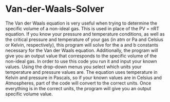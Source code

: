 # Van-der-Waals-Solver
The Van der Waals equation is very useful when trying to determine the specific volume of a non-ideal gas.
This is used in place of the PV = nRT equation.
If you know your pressure and temperature conditions, as well as the critical pressure and temperature of your gas (in atm or Pa and Celsius or Kelvin, respectively),
this program will solve for the a and b constants necessary for the Van der Waals equation. 
Additionally, the program will give you an output value that corresponds to the specific volume of the non-ideal gas.
In order to use this code you run it and input your known values. 
Using the drop-down menus you select which units your temperature and pressure values are.
The equation uses temperature in Kelvin and pressure in Pascals, so if your known values are in Celsius and Atmospheres, part of the code will convert to the correct units.
Once everything is in the correct units, the program will give you an output specific volume value.
